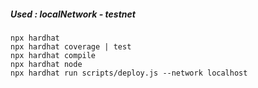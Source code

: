 ##### Used : localNetwork - testnet

```
npx hardhat
npx hardhat coverage | test
npx hardhat compile
npx hardhat node
npx hardhat run scripts/deploy.js --network localhost
```

